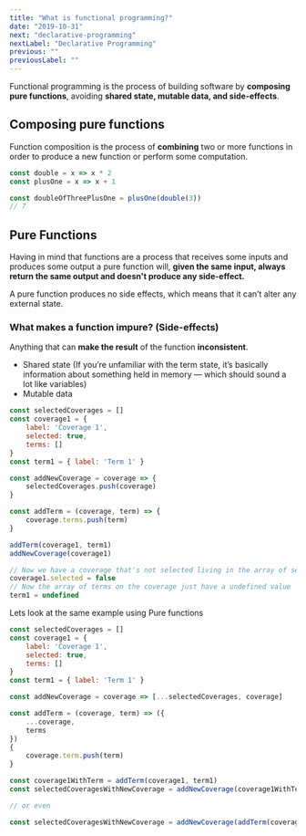 ```yaml
---
title: "What is functional programming?"
date: "2019-10-31"
next: "declarative-programming"
nextLabel: "Declarative Programming"
previous: ""
previousLabel: ""
---
```


Functional programming is the process of building software by **composing pure functions**, avoiding **shared state, mutable data, and side-effects**.

## Composing pure functions
 Function composition is the process of **combining** two or more functions in order to produce a new function or perform some computation. 
 
 ```js
const double = x => x * 2
const plusOne = x => x + 1

const doubleOfThreePlusOne = plusOne(double(3))
// 7
```
 
## Pure Functions

Having in mind that functions are a process that receives some inputs and produces some output a pure function will, **given the same input, always return the same output and doesn't produce any side-effect.**

A pure function produces no side effects, which means that it can’t alter any external state. 

### What makes a function impure? (Side-effects)
Anything that can **make the result** of the function **inconsistent**.
- Shared state (If you’re unfamiliar with the term state, it’s basically information about something held in memory — which should sound a lot like variables)
- Mutable data

```js
const selectedCoverages = []
const coverage1 = {
    label: 'Coverage 1',
    selected: true,
    terms: []
}
const term1 = { label: 'Term 1' }

const addNewCoverage = coverage => {
    selectedCoverages.push(coverage)
}

const addTerm = (coverage, term) => {
    coverage.terms.push(term)
}

addTerm(coverage1, term1)
addNewCoverage(coverage1)

// Now we have a coverage that's not selected living in the array of selected coverages
coverage1.selected = false
// Now the array of terms on the coverage just have a undefined value
term1 = undefined
```
Lets look at the same example using Pure functions
```js
const selectedCoverages = []
const coverage1 = {
    label: 'Coverage 1',
    selected: true,
    terms: []
}
const term1 = { label: 'Term 1' }

const addNewCoverage = coverage => [...selectedCoverages, coverage]

const addTerm = (coverage, term) => ({
    ...coverage,
    terms
})
{
    coverage.term.push(term)
}

const coverage1WithTerm = addTerm(coverage1, term1)
const selectedCoveragesWithNewCoverage = addNewCoverage(coverage1WithTerm)

// or even

const selectedCoveragesWithNewCoverage = addNewCoverage(addTerm(coverage1, term1))

```
